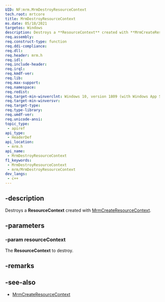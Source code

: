 ```yaml
---
UID: NF:mrm.MrmDestroyResourceContext
tech.root: mrtcore 
title: MrmDestroyResourceContext
ms.date: 05/18/2021 
targetos: Windows
description: Destroys a **ResourceContext** created with **MrmCreateResourceContext**.
req.assembly: 
req.construct-type: function
req.ddi-compliance: 
req.dll: 
req.header: mrm.h
req.idl: 
req.include-header: 
req.irql: 
req.kmdf-ver: 
req.lib: 
req.max-support: 
req.namespace: 
req.redist: 
req.target-min-winverclnt: Windows 10, version 1809 (with Windows App SDK 0.5 or later) 
req.target-min-winversvr: 
req.target-type: 
req.type-library: 
req.umdf-ver: 
req.unicode-ansi: 
topic_type:
 - apiref
api_type:
 - HeaderDef
api_location:
 - mrm.h
api_name:
 - MrmDestroyResourceContext
f1_keywords:
 - MrmDestroyResourceContext
 - mrm/MrmDestroyResourceContext
dev_langs:
 - c++
---
```


## -description

Destroys a **ResourceContext** created with [MrmCreateResourceContext](nf-mrm-mrmcreateresourcecontext.md).

## -parameters

### -param resourceContext

The **ResourceContext** to destroy.

## -remarks

## -see-also

- [MrmCreateResourceContext](nf-mrm-mrmcreateresourcecontext.md)
